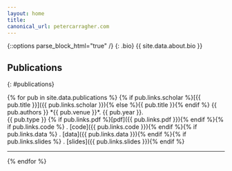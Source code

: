 ```yaml
---
layout: home
title: 
canonical_url: petercarragher.com
---
```

{::options parse_block_html="true" /}
{: .bio}
{{ site.data.about.bio }}

## Publications
{: #publications}

<div class="publications">
{% for pub in site.data.publications %}
{% if pub.links.scholar %}[{{ pub.title }}]({{ pub.links.scholar }}){% else %}{{ pub.title }}{% endif %}
{{ pub.authors }}  
*{{ pub.venue }}*. {{ pub.year }}.
<br>
<span class="badge {{ pub.type | replace: ' ', '-' }}">{{ pub.type }}</span>
{% if pub.links.pdf %}[pdf]({{ pub.links.pdf }}){% endif %}{% if pub.links.code %} . [code]({{ pub.links.code }}){% endif %}{% if pub.links.data %} . [data]({{ pub.links.data }}){% endif %}{% if pub.links.slides %} . [slides]({{ pub.links.slides }}){% endif %}
<hr>
{% endfor %}
</div>